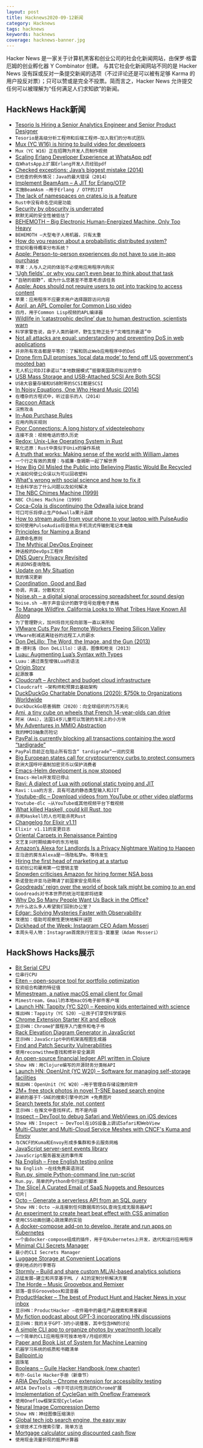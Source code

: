 ```yaml
---
layout: post
title: Hacknews2020-09-12新闻
category: Hacknews
tags: hacknews
keywords: hacknews
coverage: hacknews-banner.jpg
---
```


Hacker News 是一家关于计算机黑客和创业公司的社会化新闻网站，由保罗·格雷厄姆的创业孵化器 Y Combinator 创建。
与其它社会化新闻网站不同的是 Hacker News 没有踩或反对一条提交新闻的选项（不过评论还是可以被有足够 Karma 的用户投反对票）；只可以赞或是完全不投票。简而言之，Hacker News 允许提交任何可以被理解为“任何满足人们求知欲”的新闻。

## HackNews Hack新闻


- [Tesorio Is Hiring a Senior Analytics Engineer and Senior Product Designer](https://www.tesorio.com/careers#job-openings)
- `Tesorio是高级分析工程师和后端工程师–加入我们的分布式团队`
- [Mux (YC W16) is hiring to build video for developers](https://mux.com/jobs)
- `Mux（YC W16）正在招聘为开发人员制作视频`
- [Scaling Erlang Developer Experience at WhatsApp pdf](https://codesync.global/uploads/media/activity_slides/0001/03/f2292f201aa6b04db8c4e0b9cfa191dd07c9ee14.pdf)
- `在WhatsApp上扩展Erlang开发人员经验pdf`
- [Checked exceptions: Java’s biggest mistake (2014)](http://literatejava.com/exceptions/checked-exceptions-javas-biggest-mistake/)
- `已检查的例外情况：Java的最大错误（2014）`
- [Implement BeamAsm – A JIT for Erlang/OTP](https://github.com/erlang/otp/pull/2745)
- `实施BeamAsm –用于Erlang / OTP的JIT`
- [The lack of namespaces on crates.io is a feature](https://samsieber.tech/posts/2020/09/registry-structure-influence/)
- `Rust中没有命名空间是功能`
- [Security by obscurity is underrated](https://utkusen.com/blog/security-by-obscurity-is-underrated.html)
- `默默无闻的安全性被低估了`
- [BEHEMOTH – Big Electronic Human-Energized Machine, Only Too Heavy](https://microship.com/behemoth/)
- `BEHEMOTH –大型电子人用机器，只有太重`
- [How do you reason about a probabilistic distributed system?](https://ahelwer.ca/post/2020-04-15-probabilistic-distsys/)
- `您如何看待概率分布系统？`
- [Apple: Person-to-person experiences do not have to use in-app purchase](https://developer.apple.com/app-store/review/guidelines/)
- `苹果：人与人之间的体验不必使用应用程序内购买`
- ['Ugh fields', or why you can’t even bear to think about that task](https://medium.com/@robertwiblin/ugh-fields-or-why-you-can-t-even-bear-to-think-about-that-task-5941837dac62)
- `“丑陋的田野”，或为什么您甚至不愿意考虑该任务`
- [Apple: Apps should not require users to opt into tracking to access content](https://developer.apple.com/app-store/review/guidelines/#unacceptable)
- `苹果：应用程序不应要求用户选择跟踪访问内容`
- [April, an APL Compiler for Common Lisp video](https://youtube.com/watch?v=AUEIgfj9koc)
- `四月，用于Common Lisp视频的APL编译器`
- [Wildlife in ‘catastrophic decline’ due to human destruction, scientists warn](https://www.bbc.com/news/science-environment-54091048)
- `科学家警告说，由于人类的破坏，野生生物正处于“灾难性的衰退”中`
- [Not all attacks are equal: understanding and preventing DoS in web applications](https://r2c.dev/blog/2020/understanding-and-preventing-dos-in-web-apps/)
- `并非所有攻击都是平等的：了解和防止Web应用程序中的DoS`
- [Drone firm DJI promises 'local data mode' to fend off US government's mooted ban](https://www.theregister.com/2020/09/10/dji_local_data_mode_us_potential_ban/)
- `无人机公司DJI承诺以“本地数据模式”抵御美国政府拟议的禁令`
- [USB Mass Storage and USB-Attached SCSI Are Both SCSI](https://www.devever.net/~hl/usbuas)
- `USB大容量存储和USB附带的SCSI都是SCSI`
- [In Noisy Equations, One Who Heard Music (2014)](https://www.quantamagazine.org/hearing-music-in-noise-martin-hairer-wins-the-fields-medal-20140812/)
- `在嘈杂的方程式中，听过音乐的人（2014）`
- [Raccoon Attack](https://raccoon-attack.com/)
- `浣熊攻击`
- [In-App Purchase Rules](https://marco.org/2020/09/11/app-review-changes)
- `应用内购买规则`
- [Poor Connections: A long history of videotelephony](http://www.cabinetmagazine.org/kiosk/tollmann_vera_1_september_2020.php)
- `连接不良：视频电话的悠久历史`
- [Redox: Unix-Like Operating System in Rust](https://www.redox-os.org/)
- `氧化还原：Rust中类似于Unix的操作系统`
- [A truth that works: Making sense of the world with William James](https://www.the-tls.co.uk/articles/sick-souls-healthy-minds-john-kaag-review-andrew-stark/)
- `一个行之有效的真理：与威廉·詹姆斯一起了解世界`
- [How Big Oil Misled the Public into Believing Plastic Would Be Recycled](https://www.npr.org/2020/09/11/897692090/how-big-oil-misled-the-public-into-believing-plastic-would-be-recycled)
- `大油如何使公众误以为可以回收塑料`
- [What's wrong with social science and how to fix it](https://fantasticanachronism.com/2020/09/11/whats-wrong-with-social-science-and-how-to-fix-it/)
- `社会科学出了什么问题以及如何解决`
- [The NBC Chimes Machine (1999)](http://www.theradiohistorian.org/chimes.htm)
- `NBC Chimes Machine（1999）`
- [Coca-Cola is discontinuing the Odwalla juice brand](https://www.foodnavigator-usa.com/Article/2020/07/02/Bittersweet-moment-for-Odwalla-co-founder-as-Coca-Cola-axes-the-brand-and-focuses-on-more-scalable-innovations)
- `可口可乐将停止生产Odwalla果汁品牌`
- [How to stream audio from your phone to your laptop with PulseAudio](https://bash-prompt.net/guides/pulse-audio-bluetooth-streaming/)
- `如何使用PulseAudio将音频从手机流式传输到笔记本电脑`
- [Principles for Naming a Brand](https://mmarchny.com/naming-branding/)
- `品牌命名原则`
- [The Mythical DevOps Engineer](https://alediaferia.com/2020/07/27/the-mythical-devops-engineer/)
- `神话般的DevOps工程师`
- [DNS Query Privacy Revisited](https://blog.apnic.net/2020/09/11/dns-query-privacy-revisited/)
- `再谈DNS查询隐私`
- [Update on My Situation](https://slatestarcodex.com/2020/09/11/update-on-my-situation/)
- `我的情况更新`
- [Coordination, Good and Bad](https://vitalik.ca/general/2020/09/11/coordination.html)
- `协调，共谋，分散和分叉`
- [Noise.sh – a digital signal processing spreadsheet for sound design](https://noise.sh)
- `Noise.sh –用于声音设计的数字信号处理电子表格`
- [To Manage Wildfire, California Looks to What Tribes Have Known All Along](https://www.npr.org/2020/08/24/899422710/to-manage-wildfire-california-looks-to-what-tribes-have-known-all-along)
- `为了管理野火，加州将目光投向部落一直以来所知`
- [VMware Cuts Pay for Remote Workers Fleeing Silicon Valley](https://www.bloomberg.com/news/articles/2020-09-11/vmware-twitter-cut-pay-for-remote-workers-fleeing-bay-area)
- `VMware削减逃离硅谷的远程工人的薪水`
- [Don DeLillo: The Word, the Image, and the Gun (2013)](http://perival.com/delillo/ddbbc.html)
- `唐·德利洛（Don DeLillo）：话语，图像和枪支（2013）`
- [Luau: Augmenting Lua’s Syntax with Types](https://medium.com/roblox-tech-blog/how-to-plan-a-luau-augmenting-luas-syntax-with-types-7751a790f0d8)
- `Luau：通过类型增强Lua的语法`
- [Origin Story](https://aeon.co/essays/physics-and-information-theory-give-a-glimpse-of-lifes-origins)
- `起源故事`
- [Cloudcraft – Architect and budget cloud infrastructure](https://www.cloudcraft.co/)
- `Cloudcraft –架构师和预算云基础架构`
- [DuckDuckGo Charitable Donations (2020): $750k to Organizations Worldwide](https://spreadprivacy.com/2020-duckduckgo-donations/)
- `DuckDuckGo慈善捐款（2020）：向全球组织的75万美元`
- [Ami, a tiny cube on wheels that French 14-year-olds can drive](https://www.theguardian.com/world/2020/sep/11/ami-the-tiny-cube-on-wheels-that-french-14-year-olds-can-drive)
- `阿米（Ami），法国14岁儿童可以驾驶的车轮上的小方块`
- [My Adventures in MMIO Abstraction](https://gist.github.com/Measter/2108508ba25ebe3978a6c10a1e01b9ad)
- `我的MMIO抽象历险记`
- [PayPal is currently blocking all transactions containing the word “tardigrade”](https://twitter.com/ArchieMcPhee/status/1304434532293046272)
- `PayPal目前正在阻止所有包含“ tardigrade”一词的交易`
- [Big European states call for cryptocurrency curbs to protect consumers](https://www.reuters.com/article/us-eu-economy-cryptoassets/european-countries-call-for-eu-stablecoin-regulation-idUSKBN26219G)
- `欧洲大国呼吁遏制加密货币以保护消费者`
- [Emacs-Helm development is now stopped](https://github.com/emacs-helm/helm/issues/2386)
- `Emacs-Helm开发现已停止`
- [Ravi: A dialect of Lua with optional static typing and JIT](https://github.com/dibyendumajumdar/ravi)
- `Ravi：Lua的方言，具有可选的静态类型输入和JIT`
- [Youtube-dlc – Download videos from YouTube or other video platforms](https://github.com/blackjack4494/youtube-dlc)
- `Youtube-dlc –从YouTube或其他视频平台下载视频`
- [What killed Haskell, could kill Rust, too](https://gist.github.com/graninas/22ab535d2913311e47a742c70f1d2f2b/c4e1b25cefe673a0c1d1bec4c24690121f31fa21)
- `杀死Haskell的人也可能杀死Rust`
- [Changelog for Elixir v1.11](https://github.com/elixir-lang/elixir/blob/master/CHANGELOG.md)
- `Elixir v1.11的变更日志`
- [Oriental Carpets in Renaissance Painting](https://en.wikipedia.org/wiki/Oriental_carpets_in_Renaissance_painting)
- `文艺复兴时期绘画中的东方地毯`
- [Amazon’s Alexa for Landlords Is a Privacy Nightmare Waiting to Happen](https://www.gizmodo.com.au/2020/09/amazons-alexa-for-landlords-is-a-privacy-nightmare-waiting-to-happen/)
- `亚马逊的房东Alexa是一场隐私梦m，等待发生`
- [Hiring the first head of marketing at a startup](https://helenmin.com/blog/first-head-of-marketing)
- `在初创公司雇用第一位营销主管`
- [Snowden criticises Amazon for hiring former NSA boss](https://www.bbc.co.uk/news/technology-54106863)
- `斯诺登批评亚马逊聘请了前国家安全局局长`
- [Goodreads’ reign over the world of book talk might be coming to an end](https://www.newstatesman.com/science-tech/social-media/2020/08/better-goodreads-possible-bad-for-books-storygraph-amazon)
- `Goodreads对书本世界的统治可能即将结束`
- [Why Do So Many People Want Us Back in the Office?](https://paulitaylor.com/2020/09/12/why-do-so-many-people-want-us-back-in-the-office/)
- `为什么这么多人希望我们回到办公室？`
- [Edgar: Solving Mysteries Faster with Observability](https://netflixtechblog.com/edgar-solving-mysteries-faster-with-observability-e1a76302c71f)
- `埃德加：借助可观察性更快地解开谜团`
- [Dickhead of the Week: Instagram CEO Adam Mosseri](https://daringfireball.net/linked/2020/09/11/instagram-ceo-adam-mosseri-dickhead)
- `本周头号人物：Instagram首席执行官亚当·莫塞里（Adam Mosseri）`


## HackShows Hacks展示

- [ Bit Serial CPU](https://github.com/howerj/bit-serial)
- `位串行CPU`
- [ Eiten – open-source tool for portfolio optimization](https://github.com/tradytics/eiten)
- `投资组合构建的特征值`
- [ Mimestream, a native macOS email client for Gmail](https://mimestream.com)
- `Mimestream，Gmail的本地macOS电子邮件客户端`
- [Launch HN: Tappity (YC S20) – Keeping kids entertained with science](item?id=24423463)
- `推出HN：Tappity（YC S20）–让孩子们享受科学娱乐`
- [ Chrome Extension Starter Kit and eBook](https://ChromeExtensionKit.com?ref=showhn)
- `显示HN：Chrome扩展程序入门套件和电子书`
- [ Rack Elevation Diagram Generator in JavaScript](https://wjholden.com/rack)
- `显示HN：JavaScript中的机架高程图生成器`
- [ Find and Patch Security Vulnerabilities](http://reconwithme.com)
- `使用reconwithme查找和修补安全漏洞`
- [ An open-source financial ledger API written in Clojure](https://github.com/decimals/sequence)
- `Show HN：用Clojure编写的开源财务分类帐API`
- [Launch HN: OpenUnit (YC W20) – Software for managing self-storage facilities](item?id=24433031)
- `推出HN：OpenUnit（YC W20）–用于管理自存储设施的软件`
- [ 2M+ free stock photos in novel T-SNE based search engine](https://zoomstock.com)
- `新颖的基于T-SNE的搜索引擎中的2M +免费图片`
- [ Search tweets for style, not content](https://same.energy)
- `显示HN：在推文中查找样式，而不是内容`
- [ Inspect – DevTool to debug Safari and WebViews on iOS devices](https://inspect.dev/)
- `Show HN：Inspect – DevTool在iOS设备上调试Safari和WebView`
- [ Multi-Cluster and Multi-Cloud Service Meshes with CNCF's Kuma and Envoy](https://konghq.com/blog/multi-cluster-multi-cloud-service-meshes-with-cncfs-kuma-and-envoy/)
- `与CNCF的Kuma和Envoy形成多集群和多云服务网格`
- [ JavaScript server-sent events library](https://github.com/fanout/js-eventstream)
- `JavaScript服务器发送的事件库`
- [ Na English – Free English testing online](https://naenglish.io/)
- `Na English –在线免费英语测试`
- [ Run.py, simple Python-command line run-script](https://gist.github.com/IlmariKu/37e8c78ddfebe4e27ba9f7ee1337eb61)
- `Run.py，简单的Python命令行运行脚本`
- [ The Slice| A Curated Email of SaaS Nuggets and Resources](https://theslice.co/)
- `切片|`
- [ Octo – Generate a serverless API from an SQL query](https://octoproject.github.io/octo-cli/)
- `Show HN：Octo –从连接到任何数据库的SQL查询生成无服务器API`
- [ An experiment to create heart beat effect with CSS animation](https://github.com/amalfra/css-heart-beat-animation)
- `使用CSS动画创建心跳效果的实验`
- [ A docker-compose add-on to develop, iterate and run apps on Kubernetes](https://github.com/appvia/kev)
- `一个由docker-compose组成的插件，用于在Kubernetes上开发，迭代和运行应用程序`
- [ Minimal CLI Secrets Manager](https://github.com/happythenewsad/cryptme)
- `最小的CLI Secrets Manager`
- [ Luggage Storage at Convenient Locations](https://bagsaway.com/)
- `便利地点的行李寄存`
- [ Stormly – Build and share custom ML/AI-based analytics solutions](https://www.stormly.com)
- `迅猛发展–建立和共享基于ML / AI的定制分析解决方案`
- [ The Horde – Music Groovebox and Remixer](http://github.com/raver1975/horde)
- `部落–音乐Groovebox和混音器`
- [ ProductHacker – The best of Product Hunt and Hacker News in your inbox](https://product-hacker.web.app/)
- `显示HN：ProductHacker –收件箱中的最佳产品搜索和黑客新闻`
- [ My fiction podcast about GPT-3 incorporating HN discussions](https://programaudioseries.com/14-more-parrot-than-predator/)
- `显示HN：我的关于GPT-3的小说播客，其中包含HN的讨论`
- [ A simple CLI app to organize photos by year/month locally](https://github.com/wiringbits/my-photo-timeline)
- `一个简单的CLI应用程序可按本地年/月组织照片`
- [ Paper and Book List of System for Machine Learning](https://github.com/HuaizhengZhang/Awesome-System-for-Machine-Learning)
- `机器学习系统的纸质和书籍清单`
- [ Ballpoint.io](https://ballpoint.io/files/examples/gopher)
- `圆珠笔`
- [ Booleans – Guile Hacker Handbook (new chapter)](https://jeko.frama.io/en/booleans.html)
- `布尔-Guile Hacker手册（新章节）`
- [ ARIA DevTools – Chrome extension for accessiblity testing](https://chrome.google.com/webstore/detail/aria-devtools/dneemiigcbbgbdjlcdjjnianlikimpck?hl=en)
- `ARIA DevTools –用于可访问性测试的Chrome扩展`
- [ Implementation of CycleGan with Oneflow Framework](https://github.com/Ldpe2G/DeepLearningForFun/tree/master/Oneflow-Python/CycleGAN)
- `使用Oneflow框架实现CycleGan`
- [ Neural Image Compression Demo](https://colab.research.google.com/github/Justin-Tan/high-fidelity-generative-compression/blob/master/assets/HiFIC_torch_colab_demo.ipynb)
- `Show HN：神经图像压缩演示`
- [ Global tech job search engine, the easy way](https://www.goopensource.dev/)
- `全球技术工作搜索引擎，简单方法`
- [ Mortgage calculator using discounted cash flow](https://www.walletcal.com/)
- `使用现金流量折现的抵押计算器`

